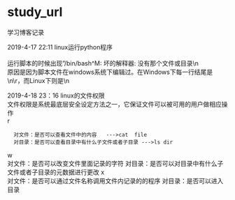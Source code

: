 # study_url
学习博客记录

2019-4-17 22:11 linux运行python程序  
<br/>运行脚本的时候出现”/bin/bash^M: 坏的解释器: 没有那个文件或目录\n  
    原因是因为脚本文件在windows系统下编辑过。在Windows下每一行结尾是\n\r，而Linux下则是\n


2019-4-18 23：16 linux的文件权限  
文件权限是系统最底层安全设定方法之一，它保证文件可以被可用的用户做相应操作  
r  

      对文件：是否可以查看文件中的内容   --->cat  file
      对目录：是否可以查看目录中有什么子文件或者子目录 --->ls dir
w   
      对文件：是否可以改变文件里面记录的字符
      对目录：是否可以对目录中有什么子文件或者子目录的元数据进行更改
x     
      对文件：是否可以通过文件名称调用文件内记录的的程序
      对目录：是否可以进入目录
